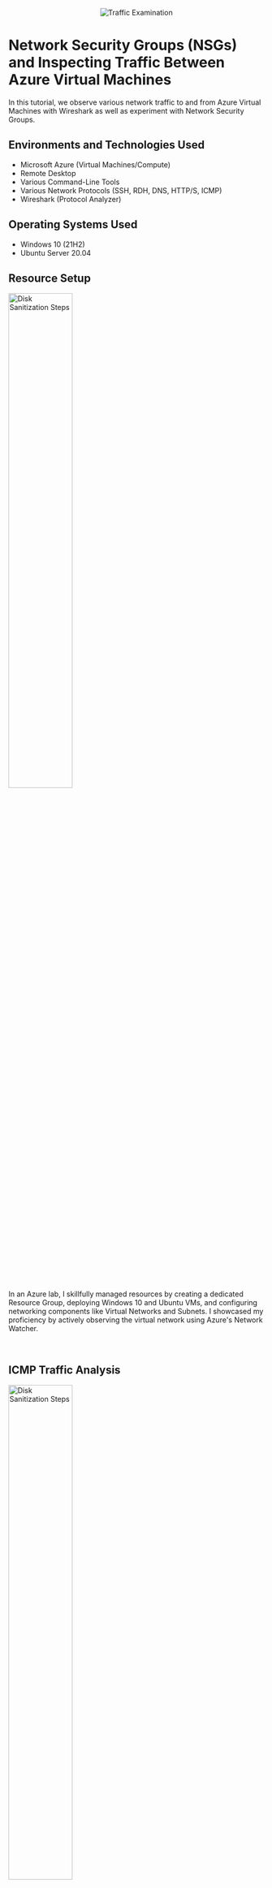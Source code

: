<p align="center">
<img src="https://i.imgur.com/Ua7udoS.png" alt="Traffic Examination"/>
</p>

<h1>Network Security Groups (NSGs) and Inspecting Traffic Between Azure Virtual Machines</h1>
In this tutorial, we observe various network traffic to and from Azure Virtual Machines with Wireshark as well as experiment with Network Security Groups. <br />


<h2>Environments and Technologies Used</h2>

- Microsoft Azure (Virtual Machines/Compute)
- Remote Desktop
- Various Command-Line Tools
- Various Network Protocols (SSH, RDH, DNS, HTTP/S, ICMP)
- Wireshark (Protocol Analyzer)

<h2>Operating Systems Used </h2>

- Windows 10 (21H2)
- Ubuntu Server 20.04


<h2>Resource Setup</h2>

<p>
<img src="https://i.imgur.com/odJmBlf.png" height="50%" width="50%" alt="Disk Sanitization Steps"/>
</p>
<p>
In an Azure lab, I skillfully managed resources by creating a dedicated Resource Group, deploying Windows 10 and Ubuntu VMs, and configuring networking components like Virtual Networks and Subnets. I showcased my proficiency by actively observing the virtual network using Azure's Network Watcher.

</p>
<br />

<h2>ICMP Traffic Analysis</h2>
<p>
<img src="https://i.imgur.com/VApNZWN.png" height="50%" width="50%" alt="Disk Sanitization Steps"/>
</p>
<p>
The second phase focused on ICMP traffic analysis. Leveraging Remote Desktop, I monitored ping requests from the Windows 10 VM to the Ubuntu VM using Wireshark. Practical exploration of Network Security Groups involved disabling and re-enabling ICMP traffic, offering valuable insights into network security configurations.

</p>
<br />

<h2>Exploring Various Protocols</h2>
<p>
<img src="https://i.imgur.com/yDDZs5d.png" height="50%" width="50%" alt="Disk Sanitization Steps"/>
</p>
<p>
The third segment delved into SSH, DHCP, DNS, and RDP traffic. Wireshark was used to analyze SSH traffic as I initiated a connection to the Ubuntu VM. I explored DHCP operations by attempting to renew the Windows 10 VM's IP address, and DNS traffic was scrutinized through nslookup queries. The lab concluded with an examination of the constant stream inherent in RDP traffic.

</p>
<br />

<h2>Lab Conclusion and Cleanup</h2>
<p>
<img src="https://i.imgur.com/iYud2Qt.png" height="50%" width="50%" alt="Disk Sanitization Steps"/>
</p>
<p>
Culminating the lab, I reflected on insights gained from each protocol analysis, ensuring responsible resource management. The meticulous cleanup process involved terminating the Remote Desktop connection and deleting the Azure Resource Group. Verification of Resource Group deletion marked the successful completion of this complex Azure network analysis lab.

</p>
<br />
